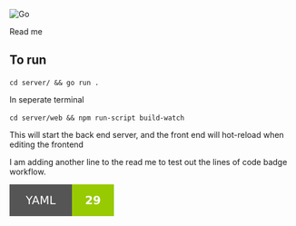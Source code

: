 ![Go](https://github.com/jak103/uno/workflows/Go/badge.svg?branch=master)

Read me

## To run 

`cd server/ && go run .`

In seperate terminal

`cd server/web && npm run-script build-watch`

This will start the back end server, and the front end will hot-reload when editing the frontend

I am adding another line to the read me to test out the lines of code badge workflow.

![](https://raw.githubusercontent.com/Kherrisan/cloc-badge-action/master/cloc.svg)